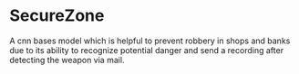 # SecureZone
A cnn bases model which is helpful to prevent robbery in shops and banks due to its ability to recognize potential danger and send a recording after detecting the weapon via mail.
